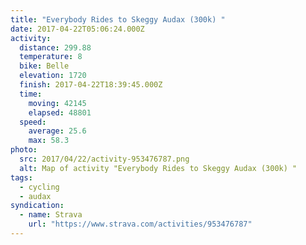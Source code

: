 ```yaml
---
title: "Everybody Rides to Skeggy Audax (300k) "
date: 2017-04-22T05:06:24.000Z
activity:
  distance: 299.88
  temperature: 8
  bike: Belle
  elevation: 1720
  finish: 2017-04-22T18:39:45.000Z
  time:
    moving: 42145
    elapsed: 48801
  speed:
    average: 25.6
    max: 58.3
photo:
  src: 2017/04/22/activity-953476787.png
  alt: Map of activity "Everybody Rides to Skeggy Audax (300k) "
tags:
  - cycling
  - audax
syndication:
  - name: Strava
    url: "https://www.strava.com/activities/953476787"
---
```

